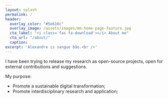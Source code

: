 ```yaml
---
layout: splash
permalink: /
header:
  overlay_color: "#5e616c"
  overlay_image: /assets/images/mm-home-page-feature.jpg
  cta_label: "<i class='fas fa-download'></i> About me"
  cta_url: "/about/"
  caption:
excerpt: 'Alexandre is sangue bão.​<br />'
---
```


I have been trying to release my research as open-source projects, open for external contributions and suggestions.

My purpose:

* Promote a sustainable digital transformation;
* Promote interdisciplinary research and application;

<!---

{% include feature_row id="intro" type="center" %}


{% include feature_row %}
-->
